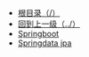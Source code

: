   * [根目录（/）](/README)
  * [回到上一级（../）](../README.md)
  * [Springboot](springboot.md)
  *  [Springdata jpa](springDataJpa.md)